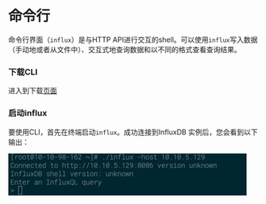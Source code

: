 # 命令行

命令行界面（`influx`）是与HTTP API进行交互的shell。可以使用`influx`写入数据（手动地或者从文件中）、交互式地查询数据和以不同的格式查看查询结果。

### 下载CLI

进入到下载[页面](https://portal.influxdata.com/downloads/)



### 启动influx

要使用CLI，首先在终端启动`influx`。成功连接到InfluxDB 实例后，您会看到以下输出：

![image](/images/influxdb0001.png)



